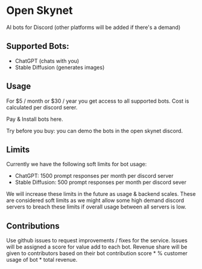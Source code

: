 # Open Skynet

AI bots for Discord (other platforms will be added if there's a demand)

## Supported Bots:
- ChatGPT (chats with you)
- Stable Diffusion (generates images)

## Usage

For $5 / month or $30 / year you get access to all supported bots. Cost is calculated per discord serer.

Pay & Install bots here.

Try before you buy: you can demo the bots in the open skynet discord. 

## Limits

Currently we have the following soft limits for bot usage:

- ChatGPT: 1500 prompt responses per month per discord server
- Stable Diffusion: 500 prompt responses per month per discord sever

We will increase these limits in the future as usage & backend scales. These are considered soft limits as we might allow some high demand discord servers to breach these limits if overall usage between all servers is low.

## Contributions

Use github issues to request improvements / fixes for the service.
Issues will be assigned a score for value add to each bot. Revenue share will be given to contributors based on their bot contribution score * % customer usage of bot * total revenue.